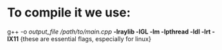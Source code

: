 # To compile it we use:

g++ -o *output_file* */path/to/main.cpp* **-lraylib -lGL -lm -lpthread -ldl -lrt -lX11** {these are essential flags, especially for linux}
